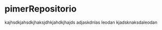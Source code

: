 pimerRepositorio
================
kajhsdkjahsdkjhaksjdhkjahdkjhajds
adjaskdnlas
leodan
kjadsknaksdaleodan
